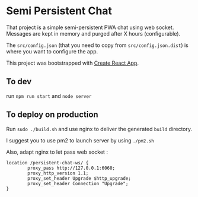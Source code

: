 # Semi Persistent Chat

That project is a simple semi-persistent PWA chat using web socket.
Messages are kept in memory and purged after X hours (configurable).

The `src/config.json` (that you need to copy from `src/config.json.dist`) is where you want to configure the app.

This project was bootstrapped with [Create React App](https://github.com/facebook/create-react-app).

## To dev

run `npm run start` and `node server`

## To deploy on production

Run `sudo ./build.sh` and use nginx to deliver the generated `build` directory.

I suggest you to use pm2 to launch server by using `./pm2.sh`

Also, adapt nginx to let pass web socket :

```
location /persistent-chat-ws/ {
        proxy_pass http://127.0.0.1:6060;
        proxy_http_version 1.1;
        proxy_set_header Upgrade $http_upgrade;
        proxy_set_header Connection "Upgrade";
}
```
